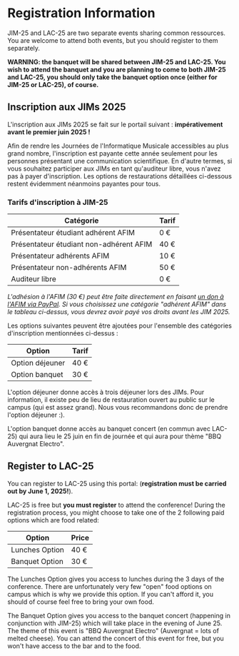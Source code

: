 # Registration Information

JIM-25 and LAC-25 are two separate events sharing common ressources. You are welcome to attend both events, but you should register to them separately.

**WARNING: the banquet will be shared between JIM-25 and LAC-25. You wish to attend the banquet and you are planning to come to both JIM-25 and LAC-25, you should only take the banquet option once (either for JIM-25 or LAC-25), of course.** 

## Inscription aux JIMs 2025

L'inscription aux JIMs 2025 se fait sur le portail suivant : <TODO> **impérativement avant le premier juin 2025 !**

Afin de rendre les Journées de l'Informatique Musicale accessibles au plus grand nombre, l'inscription est payante cette année seulement pour les personnes présentant une communication scientifique. En d'autre termes, si vous souhaitez participer aux JIMs en tant qu'auditeur libre, vous n'avez pas à payer d'inscription. Les options de restaurations détaillées ci-dessous restent évidemment néanmoins payantes pour tous.

### Tarifs d'inscription à JIM-25

| Catégorie | Tarif |
| --- | --- |
| Présentateur étudiant adhérent AFIM | 0 € |
| Présentateur étudiant non-adhérent AFIM | 40 € |
| Présentateur adhérents AFIM | 10 € |
| Présentateur non-adhérents AFIM | 50 € |
| Auditeur libre | 0 € |

*L'adhésion à l'AFIM (30 €) peut être faite directement en faisant [un don à l'AFIM via PayPal](https://www.paypal.com/donate?token=xFGdkGxvaP6IZMefqr5dE8d62sx2vOMqlIolKIQ9ZnOLsX44QkQn2-q3CBEQntv1mFVNS-hQCiybzPPS). Si vous choisissez une catégorie "adhérent AFIM" dans le tableau ci-dessus, vous devrez avoir payé vos droits avant les JIM 2025.*

Les options suivantes peuvent être ajoutées pour l'ensemble des catégories d'inscription mentionnées ci-dessus :

| Option | Tarif |
| --- | --- |
| Option déjeuner | 40 € |
| Option banquet | 30 € |

L'option déjeuner donne accès à trois déjeuner lors des JIMs. Pour information, il existe peu de lieu de restauration ouvert au public sur le campus (qui est assez grand). Nous vous recommandons donc de prendre l'option déjeuner :).

L'option banquet donne accès au banquet concert (en commun avec LAC-25) qui aura lieu le 25 juin en fin de journée et qui aura pour thème "BBQ Auvergnat Electro".

## Register to LAC-25

You can register to LAC-25 using this portal: <TODO> (**registration must be carried out by June 1, 2025!**).

LAC-25 is free but **you must register** to attend the conference! During the registration process, you might choose to take one of the 2 following paid options which are food related:

| Option | Price |
| --- | --- |
| Lunches Option | 40 € |
| Banquet Option | 30 € |

The Lunches Option gives you access to lunches during the 3 days of the conference. There are unfortunately very few "open" food options on campus which is why we provide this option. If you can't afford it, you should of course feel free to bring your own food.

The Banquet Option gives you access to the banquet concert (happening in conjunction with JIM-25) which will take place in the evening of June 25. The theme of this event is "BBQ Auvergnat Electro" (Auvergnat = lots of melted cheese). You can attend the concert of this event for free, but you won't have access to the bar and to the food.

